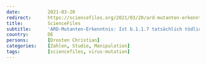 ```yaml
---
date:          2021-03-20
redirect:      https://sciencefiles.org/2021/03/20/ard-mutanten-erkenntnis-ist-b-1-1-7-tatsachlich-todlicher-drosten-versteht-nichts-von-statistik/
title:         ScienceFiles
subtitle:      'ARD-Mutanten-Erkenntnis: Ist b.1.1.7 tatsächlich tödlicher? Drosten versteht nichts von Statistik'
country:       DE
persons:       [Drosten Christian]
categories:    [Zahlen, Studie, Manipulation]
tags:          [sciencefiles, virus-mutation]
---
```

